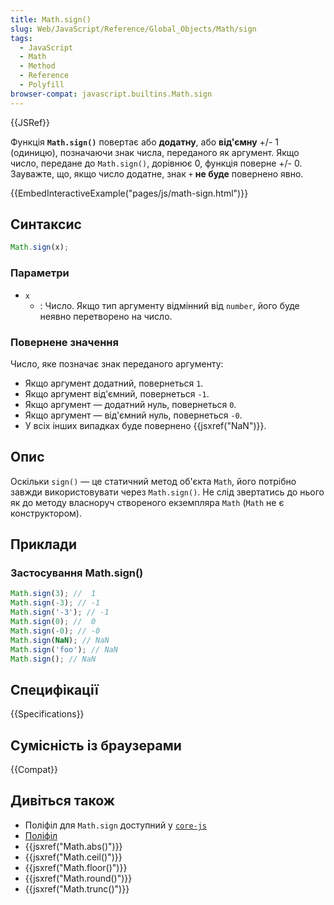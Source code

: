 ```yaml
---
title: Math.sign()
slug: Web/JavaScript/Reference/Global_Objects/Math/sign
tags:
  - JavaScript
  - Math
  - Method
  - Reference
  - Polyfill
browser-compat: javascript.builtins.Math.sign
---
```


{{JSRef}}

Функція **`Math.sign()`** повертає або **додатну**, або **від'ємну** +/- 1 (одиницю), позначаючи знак числа, переданого як аргумент. Якщо число, передане до `Math.sign()`, дорівнює 0, функція поверне +/- 0. Зауважте, що, якщо число додатне, знак `+` **не буде** повернено явно.

{{EmbedInteractiveExample("pages/js/math-sign.html")}}

## Синтаксис

```js
Math.sign(x);
```

### Параметри

- `x`
  - : Число. Якщо тип аргументу відмінний від `number`, його буде неявно перетворено на число.

### Повернене значення

Число, яке позначає знак переданого аргументу:

- Якщо аргумент додатний, повернеться `1`.
- Якщо аргумент від'ємний, повернеться `-1`.
- Якщо аргумент — додатний нуль, повернеться `0`.
- Якщо аргумент — від'ємний нуль, повернеться `-0`.
- У всіх інших випадках буде повернено {{jsxref("NaN")}}.

## Опис

Оскільки `sign()` — це статичний метод об'єкта `Math`, його потрібно завжди використовувати через `Math.sign()`. Не слід звертатись до нього як до методу власноруч створеного екземпляра `Math` (`Math` не є конструктором).

## Приклади

### Застосування Math.sign()

```js
Math.sign(3); //  1
Math.sign(-3); // -1
Math.sign('-3'); // -1
Math.sign(0); //  0
Math.sign(-0); // -0
Math.sign(NaN); // NaN
Math.sign('foo'); // NaN
Math.sign(); // NaN
```

## Специфікації

{{Specifications}}

## Сумісність із браузерами

{{Compat}}

## Дивіться також

- Поліфіл для `Math.sign` доступний у [`core-js`](https://github.com/zloirock/core-js#ecmascript-math)
- [Поліфіл](https://github.com/behnammodi/polyfill/blob/master/math.polyfill.js)
- {{jsxref("Math.abs()")}}
- {{jsxref("Math.ceil()")}}
- {{jsxref("Math.floor()")}}
- {{jsxref("Math.round()")}}
- {{jsxref("Math.trunc()")}}
